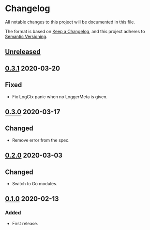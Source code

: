 # Changelog

All notable changes to this project will be documented in this file.

The format is based on [Keep a Changelog](https://keepachangelog.com/en/1.0.0/),
and this project adheres to [Semantic Versioning](https://semver.org/spec/v2.0.0.html).



## [Unreleased]



## [0.3.1] 2020-03-20

## Fixed

- Fix LogCtx panic when no LoggerMeta is given.



## [0.3.0] 2020-03-17

## Changed

- Remove error from the spec.



## [0.2.0] 2020-03-03

## Changed

- Switch to Go modules.



## [0.1.0] 2020-02-13

### Added

- First release.



[Unreleased]: https://github.com/giantswarm/micrologger/compare/v0.3.1...HEAD

[0.3.1]: https://github.com/giantswarm/micrologger/compare/v0.3.0...v0.3.1
[0.3.0]: https://github.com/giantswarm/micrologger/compare/v0.2.0...v0.3.0
[0.2.0]: https://github.com/giantswarm/micrologger/compare/v0.1.0...v0.2.0

[0.1.0]: https://github.com/giantswarm/micrologger/releases/tag/v0.1.0
